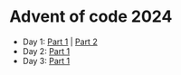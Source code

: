# Advent of code 2024
* Day 1: [Part 1](day01/src/day1_1/Day1_1.java) | [Part 2](day01/src/day1_2/Day1_2.java)
* Day 2: [Part 1](day02/src/day2_1/Day2_1.java)
* Day 3: [Part 1](day03/src/day3_1/Day3_1.java)
